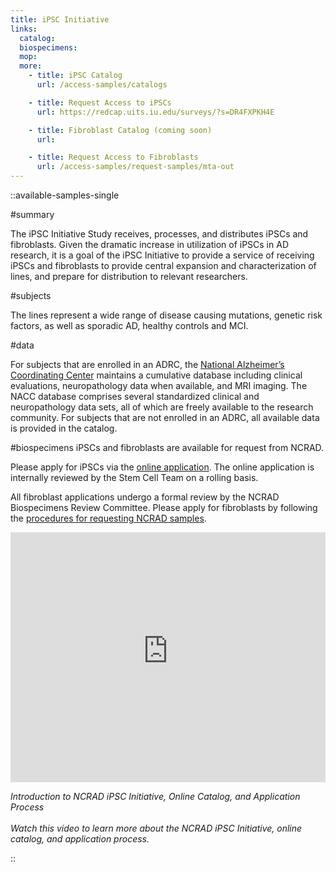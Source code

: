 ```yaml
---
title: iPSC Initiative
links:
  catalog:
  biospecimens:
  mop:
  more:
    - title: iPSC Catalog
      url: /access-samples/catalogs

    - title: Request Access to iPSCs
      url: https://redcap.uits.iu.edu/surveys/?s=DR4FXPKH4E

    - title: Fibroblast Catalog (coming soon)
      url:

    - title: Request Access to Fibroblasts
      url: /access-samples/request-samples/mta-out
---
```


::available-samples-single

#summary

The iPSC Initiative Study receives, processes, and distributes iPSCs and fibroblasts. Given the dramatic increase in utilization of iPSCs in AD research, it is a goal of the iPSC Initiative to provide a service of receiving iPSCs and fibroblasts to provide central expansion and characterization of lines, and prepare for distribution to relevant researchers.

#subjects

The lines represent a wide range of disease causing mutations, genetic risk factors, as well as sporadic AD, healthy controls and MCI.

#data

For subjects that are enrolled in an ADRC, the <a href='https://www.alz.washington.edu/' target='_blank'>National Alzheimer’s Coordinating Center</a> maintains a cumulative database including clinical evaluations, neuropathology data when available, and MRI imaging. The NACC database comprises several standardized clinical and neuropathology data sets, all of which are freely available to the research community. For subjects that are not enrolled in an ADRC, all available data is provided in the catalog.

#biospecimens
iPSCs and fibroblasts are available for request from NCRAD.

Please apply for iPSCs via the <a href='https://redcap.uits.iu.edu/surveys/?s=DR4FXPKH4E'>online application</a>. The online application is internally reviewed by the Stem Cell Team on a rolling basis.

All fibroblast applications undergo a formal review by the NCRAD Biospecimens Review Committee. Please apply for fibroblasts by following the <a href='/request_procedure.html'>procedures for requesting NCRAD samples</a>.

<div> 
    <div> 
        <div> 
            <iframe width='100%' height='400' src='https://www.youtube-nocookie.com/embed/1Tl9Ay1NQIE?controls=0' frameborder='0' allow='accelerometer; autoplay; clipboard-write; encrypted-media; gyroscope; picture-in-picture' allowfullscreen>
            </iframe> 
            <p><em>
                Introduction to NCRAD iPSC Initiative, Online Catalog, and Application Process <br/> <br/>
                Watch this video to learn more about the NCRAD iPSC Initiative, online catalog, and application process.</em>
            </p>
        </div>  
    </div>
</div>

::
